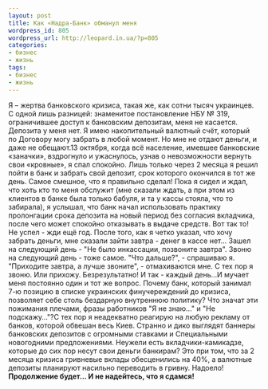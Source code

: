 ```yaml
---
layout: post
title: Как «Надра-Банк» обманул меня
wordpress_id: 805
wordpress_url: http://leopard.in.ua/?p=805
categories:
- бизнес
- жизнь
tags:
- бизнес
- жизнь
---
```

Я – жертва банковского кризиса, такая же, как сотни тысяч украинцев. С одной лишь разницей: знаменитое постановление НБУ № 319, ограничившее доступ к банковским депозитам, меня не касается. Депозита у меня нет. Я имею накопительный валютный счёт, который по Договору могу забрать в любой момент. Но мне не отдают деньги, и даже не обещают.<!--more-->13 октября, когда всё население, имевшее банковские «заначки», вздрогнуло и ужаснулось, узнав о невозможности вернуть свои «кровные», я спал спокойно. Лишь только через 2 месяца я решил пойти в банк и забрать свой депозит, срок которого окончился в тот же день. Самое смешное, что я правильно сделал! Пока я сидел и ждал, что хоть кто то меня обслужит (мне сказали ждать, а при этом из клиентов в банке была только бабуля, и та у кассы стояла, что то забирала), я услышал, что банк начал использовать практику пролонгации срока депозита на новый период без согласия вкладчика, после чего может спокойно отказывать в выдаче средств. Вот так то! Не успел - жди ещё год. После того, как я четко указал, что хочу забрать деньги, мне сказали зайти завтра - денег в кассе нет... Зашел на следующий день - "Не было инкассации, позвоните завтра". Звоню на следующий день - тоже самое. "Что дальше?", - спрашиваю я. "Приходите завтра, а лучше звоните", - отмахиваются мне. С тех пор я звоню. Или прихожу. Безрезультатно! И так - каждый день…И мучает меня постоянно один и тот же вопрос. Почему банк, который занимал 7-ю позицию в списке украинских финучереждений до кризиса, позволяет себе столь бездарную внутреннюю политику? Что значат эти пожимания плечами, фразы работников "Я не знаю…" и "Не подскажу…"?С тех пор я неадекватно реагирую на любую рекламу от банков, которой обвешан весь Киев. Странно и дико выглядят баннеры банковских депозитов с огромными ставками и Специальными новогодними предложениями. Неужели есть вкладчики-камикадзе, которые до сих пор несут свои деньги банкирам? Это при том, что за 2 месяца кризиса гривневые вклады обесценились на 40%, а валютные депозиты планируют насильно переводить в гривну. Надоело!**Продолжение будет... И не надейтесь, что я сдамся!**
